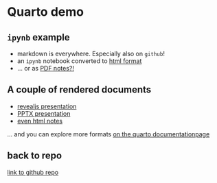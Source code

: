 # Quarto demo

## `ipynb` example


- markdown is everywhere. Especially also on `github`!
- an `ipynb` notebook converted to [html format](./test_quarto.html)
- ... or as [PDF notes?!](./test_quarto.pdf)

## A couple of rendered documents

- [revealjs presentation](./revealjs-slides.html)
- [PPTX presentation](./powerpoint-slides.pptx)
- [even html notes](./slide-notes.html)

... and you can explore more formats [on the quarto documentationpage](https://quarto.org/docs/output-formats/all-formats.html)

## back to repo

[link to github repo](https://github.com/schluppeck/2024-ABDSA-notes)
